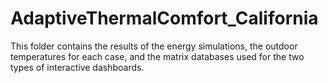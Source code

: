 # AdaptiveThermalComfort_California
This folder contains the results of the energy simulations, the outdoor temperatures for each case, and the matrix databases used for the two types of interactive dashboards.
